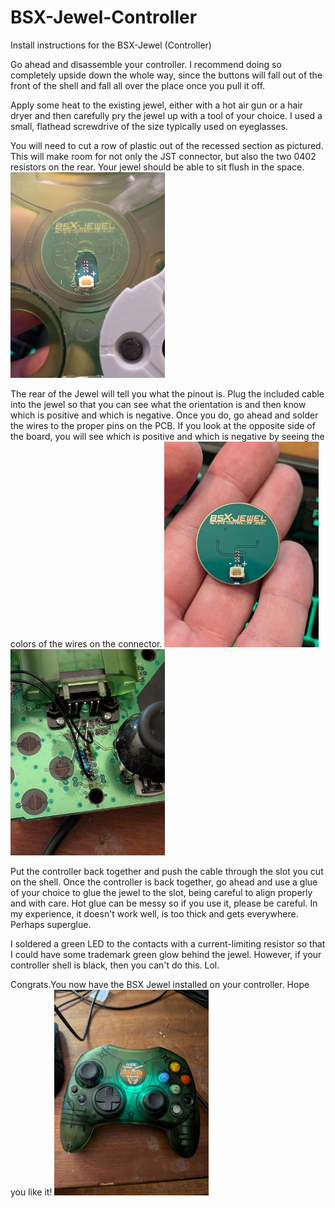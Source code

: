 # BSX-Jewel-Controller
Install instructions for the BSX-Jewel (Controller)

Go ahead and disassemble your controller. I recommend doing so completely upside down the whole way, since the buttons will fall out of the front of the shell and fall all over the place once you pull it off.

Apply some heat to the existing jewel, either with a hot air gun or a hair dryer and then carefully pry the jewel up with a tool of your choice. I used a small, flathead screwdrive of the size typically used on eyeglasses. 

You will need to cut a row of plastic out of the recessed section as pictured. This will make room for not only the JST connector, but also the two 0402 resistors on the rear. Your jewel should be able to sit flush in the space.
<img src="https://github.com/Bowlsnapper/BSX-Jewel-Controller/blob/main/PXL_20250828_074059807.MACRO_FOCUS.jpg" width=49% height=49%> 

The rear of the Jewel will tell you what the pinout is. Plug the included cable into the jewel so that you can see what the orientation is and then know which is positive and which is negative. Once you do, go ahead and solder the wires to the proper pins on the PCB. If you look at the opposite side of the board, you will see which is positive and which is negative by seeing the colors of the wires on the connector.
<img src="https://github.com/Bowlsnapper/BSX-Jewel-Controller/blob/main/PXL_20250825_024023005.MACRO_FOCUS.jpg" width=49% height=49%> 
<img src="https://github.com/Bowlsnapper/BSX-Jewel-Controller/blob/main/PXL_20250825_030557483.jpg" width=49% height=49%>

Put the controller back together and push the cable through the slot you cut on the shell. Once the controller is back together, go ahead and use a glue of your choice to glue the jewel to the slot, being careful to align properly and with care. Hot glue can be messy so if you use it, please be careful. In my experience, it doesn't work well, is too thick and gets everywhere. Perhaps superglue. 

I soldered a green LED to the contacts with a current-limiting resistor so that I could have some trademark green glow behind the jewel. However, if your controller shell is black, then you can't do this. Lol.

Congrats.You now have the BSX Jewel installed on your controller. Hope you like it!
<img src="https://github.com/Bowlsnapper/BSX-Jewel-Controller/blob/main/PXL_20250825_032602838.jpg" width=49% height=49%> 
